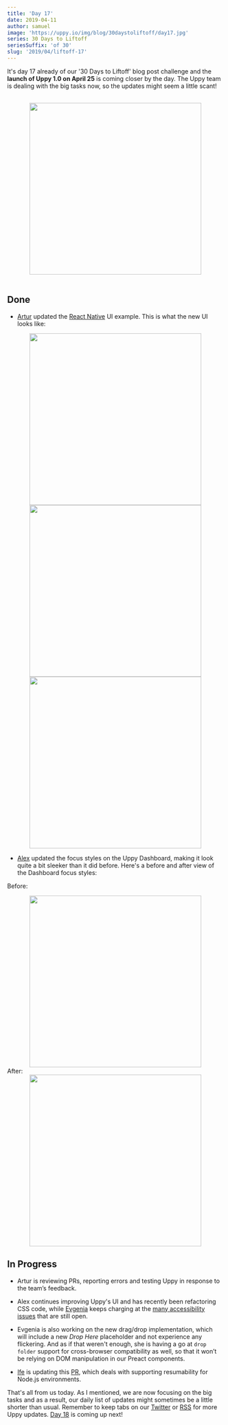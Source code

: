 ```yaml
---
title: 'Day 17'
date: 2019-04-11
author: samuel
image: 'https://uppy.io/img/blog/30daystoliftoff/day17.jpg'
series: 30 Days to Liftoff
seriesSuffix: 'of 30'
slug: '2019/04/liftoff-17'
---
```


It's day 17 already of our '30 Days to Liftoff' blog post challenge and the
**launch of Uppy 1.0 on April 25** is coming closer by the day. The Uppy team is
dealing with the big tasks now, so the updates might seem a little scant!

<center><br /><img width="400" src="/img/blog/30daystoliftoff/day17.jpg" /><br /><br /></center>

<!--truncate-->

## Done

- [Artur](https://github.com/arturi) updated the
  [React Native](https://github.com/transloadit/uppy/pull/988) UI example. This
  is what the new UI looks like:

<center><img width="400" src="/img/blog/30daystoliftoff/2019-04-11-react-native-ui-1.png" /></center>
<center><img width="400" src="/img/blog/30daystoliftoff/2019-04-11-react-native-ui-2.png" /></center>
<center><img width="400" src="/img/blog/30daystoliftoff/2019-04-11-react-native-ui-3.png" /></center>

- [Alex](https://github.com/nqst) updated the focus styles on the Uppy
  Dashboard, making it look quite a bit sleeker than it did before. Here's a
  before and after view of the Dashboard focus styles:

Before:<br />

<center><img width="400" src="/img/blog/30daystoliftoff/2019-04-11-before-focus.gif" /></center>
After:<br />
<center><img width="400" src="/img/blog/30daystoliftoff/2019-04-11-after-focus.gif" /></center>

## In Progress

- Artur is reviewing PRs, reporting errors and testing Uppy in response to the
  team’s feedback.

- Alex continues improving Uppy's UI and has recently been refactoring CSS code,
  while [Evgenia](https://github.com/lakesare) keeps charging at the
  [many accessibility issues](https://github.com/transloadit/uppy/issues/created_by/nqst)
  that are still open.

- Evgenia is also working on the new drag/drop implementation, which will
  include a new _Drop Here_ placeholder and not experience any flickering. And
  as if that weren't enough, she is having a go at `drop folder` support for
  cross-browser compatibility as well, so that it won’t be relying on DOM
  manipulation in our Preact components.

- [Ife](https://github.com/ifedapoolarewaju) is updating this
  [PR](https://github.com/tus/tus-js-client/pull/73), which deals with
  supporting resumability for Node.js environments.

That's all from us today. As I mentioned, we are now focusing on the big tasks
and as a result, our daily list of updates might sometimes be a little shorter
than usual. Remember to keep tabs on our [Twitter](https://twitter.com/uppy_io)
or [RSS](https://uppy.io/atom.xml) for more Uppy updates.
[Day 18](/blog/2019/04/liftoff-18/) is coming up next!
